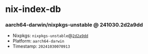 # nix-index-db
### aarch64-darwin/nixpkgs-unstable @ 241030.2d2a9dd
- Nixpkgs: `nixpkgs-unstable`@[`2d2a9dd`](https://github.com/NixOS/nixpkgs/commit/2d2a9ddbe3f2c00747398f3dc9b05f7f2ebb0f53)
- Platform: `aarch64-darwin`
- Timestamp: `20241030070913`
